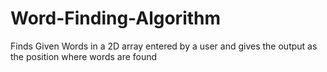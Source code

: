 # Word-Finding-Algorithm
Finds Given Words in a 2D array entered by a user and gives the output as the position where words are found
